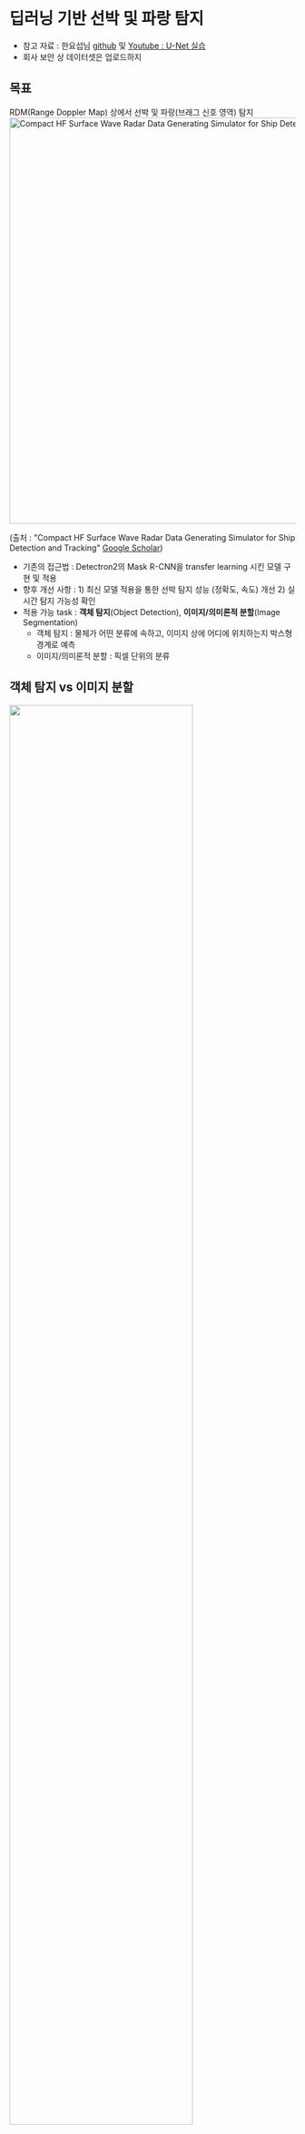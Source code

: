 # 딥러닝 기반 선박 및 파랑 탐지

- 참고 자료 : 한요섭님 [github](https://github.com/hanyoseob/youtube-cnn-002-pytorch-unet) 및 [Youtube : U-Net 실습](https://www.youtube.com/watch?v=sSxdQq9CCx0)
- 회사 보안 상 데이터셋은 업로드하지 

## 목표
RDM(Range Doppler Map) 상에서 선박 및 파랑(브래그 신호 영역) 탐지
<img width="714" alt="Compact HF Surface Wave Radar Data Generating Simulator for Ship Detection and Tracking" src="https://github.com/dddonghwa/setsystem-intern/blob/main/image/image1.png">

(출처 : "Compact HF Surface Wave Radar Data Generating Simulator for Ship Detection and Tracking" [Google Scholar](https://scholar.google.com/scholar?hl=ko&as_sdt=0%2C5&q=Compact+HF+Surface+Wave+Radar+Data+Generating+Simulator+for+Ship+Detection+and+Tracking&btnG=))
- 기존의 접근법 : Detectron2의 Mask R-CNN을 transfer learning 시킨 모델 구현 및 적용
- 향후 개선 사항 : 1) 최신 모델 적용을 통한 선박 탐지 성능 (정확도, 속도) 개선 2) 실시간 탐지 가능성 확인
- 적용 가능 task : __객체 탐지__(Object Detection), __이미지/의미론적 분할__(Image Segmentation)
	- 객체 탐지 : 물체가 어떤 분류에 속하고, 이미지 상에 어디에 위치하는지 박스형 경계로 예측
	- 이미지/의미론적 분할 : 픽셀 단위의 분류

## 객체 탐지 vs 이미지 분할
<img src='https://github.com/dddonghwa/setsystem-intern/blob/main/image/image2.png' width='80%'>

## 적용 가능 모델
1. 객체 탐지
<img src='https://github.com/dddonghwa/setsystem-intern/blob/main/image/image4.png'>

2. 이미지 분할
<img src='https://github.com/dddonghwa/setsystem-intern/blob/main/image/image3.png' height=150>

## Detectron2 vs DeepLabv3+ vs U-Net 비교
<img src='https://github.com/dddonghwa/setsystem-intern/blob/main/image/image5.png' width='80%'>

## DeepLabv3+ 실패 원인
- Detectron2에서 구현 가능할 것으로 예상했지만 Detectron2의 메인 수행 모델이 아니고 서브 프로젝트에서 개발하고 있는 모델이라서 사용자화시켜서 구현하기엔 정보의 한계가 있었음 
- tensorflow 공식 github에 나온 deeplabv3+ 소스코드 : tensorflow 버전 1.X를 기반으로 하기 때문에 현재의 버전 2.X과 충돌


## Detectron2 vs U-Net 결과 비교
<img src='https://github.com/dddonghwa/setsystem-intern/blob/main/image/image6.png' width='80%'>


## 폴더 설명
### unet 폴더
1. datasets/ 
CSQ 데이터셋 포함한 폴더
- train : 훈련 데이터 (100개 * json,png 2개씩 = 200개)
- val : 검증 데이터 (5개*2 = 10개) 
- test : 테스트 데이터, eval.py 실행 시 해당 폴더 안의 데이터를 사용
- example : 한요섭님의 U-Net 실습에 필요한 샘플 데이터 (세포 이미지)

2. labelme/
CSQ 데이터셋 전처리를 위한 폴더
전처리 결과로 얻어낸 results/input 및 label 데이터들을 ../datasets/train,test,val 폴더에 직접 옮겨준다.
- data/ : json, png 형식의 CSQ 파일
- json2npy.py : 기존에 json, png 파일로 있던 데이터를 npy파일로 바꿔주는 코드, 결과는 results 폴더에 생성된다.
- results/ : 결과 폴더
	- input/ : 입력 이미지 gray-scale로 변환한 뒤 npy 파일로 저장한 데이터
	- label/ : 라벨링된 json 파일을 픽셀 단위로 레이블링한 후 npy 파일로 저장한 데이터
	- visual/ : 시각화 자료
	- class_names.txt : json 파일에 레이블링된 클래스 종류 및 할당 숫자
- labelme2voc.py : json2npy.py의 원본 (출처 : [github](https://github.com/wkentaro/labelme/tree/main/examples/instance_segmentation/labelme2voc.py))
- labels.txt : json 파일에 레이블링된 클래스 이름, 직접 수정 필요


3. checkpoint/
50 epoch마다 학습한 모델 저장하는 폴더
이 폴더 안에 있는 모델을 load해서 test를 수행한다.

4. log/
학습하면서 생성된 로그를 저장하는 폴더

5. results/
eval.py를 실행하면 학습한 모델이 test 데이터셋에 대하여 에측한 결과를 저장하는 폴더
- numpy/, png/ : 예측 결과가 각각 .npy, .png 형식으로 저장된다.
- combined.png, Detectron2.png, U-Net.png : 입력 이미지와 레이블(정답지), 예측 결과를 시각화한 플롯, miou.py를 수행하면 생성된다.

6. test-rgb/
combined.png, Detectron2.png, U-Net.png을 생성하기 위해서 모델의 test 이미지(.png)만 저장한 폴더

7. 나머지 파일
- util.py : train.py에 사용되는 함수/모듈을 정의하는 코드 (수정X)
- train.py : 모델 훈련하는 코드
- run_unet.ipynb : colab에서 tensorboard로 훈련 확인하기 위한 주피터 노트북
- model.py : 모델 정의한 코드
- miou.py : Detectron2 와 U-Net의 mIoU 결과 비교하기 위한 코드, 계산된 mIoU를 출력하고 results/ 폴더에 플롯을 생성한다.
- eval.py : 훈련한 모델을 test 데이터셋에 적용시켜 예측 결과를 산출해내는 코드
- display_results.py : 입력 이미지와 레이블, 예측 결과를 임의의 한 샘플만 골라서 플롯으로 그려주는 코드
- dataset.py 훈련을 위한 데이터로더(dataloader), 트랜스폼(transform) 정의하는 코드
- data_read.py :  U-Net 실습 중 tiff로 되어있던 이미지를 전처리하는 코드

### detectron2 폴더 
(사용한 내용만)
* 폴더 위치 : /home/set-spica/Desktop/test_jh/jihye

1. HFradar Segmentation /
- old_sample : 2018.10.16 HFradar 관측 자료인 CSQ 데이터
	- train : 훈련 데이터 105개*png,json 2개씩 = 210개
	- test : 테스트 데이터 5개*2 = 10개
- new_sample(사용x) : 2019.10.01 HFradar 관측 자료인 CSQ 데이터
	- train : 훈련 데이터 133개*png,json 2개씩 = 266개
	- test : 테스트 데이터 22개*2 = 44개
	
2. output /
모델 학습 결과 저장

3. npy/
U-Net 수행 결과와 비교하기 위해 json2npy.py 실행시키면 해당 폴더에 테스트 이미지(png), 레이블, 예측 결과가 npy 파일로 저장된다.

4. 나머지 파일들
- HFR_prediction.py : 학습한 모델을 테스트 데이터에 적용하여 예측 결과를 시각화하는 코드 (시각화만 하고 예측 결과 출력은 안해줌)
- json2npy.py : 테스트 데이터 레이블과 Detectron2 모델로 예측한 결과를 npy로 저장시키는 코드
- labels.txt : 모델 입럭 데이터에 레이블링된 클래스 종류, 직접 수정해주어야 함
- train_code.py : Detectron2에서 미리 학습시킨 mask_rcnn_R_50_FPN_3x.yaml 파일을 불러들어 CSQ 데이터를 추가로 학습시키고 모델 저장

### ppt 폴더
발표 자료
- 1차 발표 : 과제 정의, 객체 탐지(Object Detection) 및 의미론적 분할(Semantic Segmentation) 모델 개요, 객체 탐지 vs 의미론적 분할 비교
- 2차 발표 : Detectron2 vs DeepLabv3+ vs U-Net 비교
- 최종 발표 : Deeplabv3+ 구현 실패 원인 분석, U-Net 구현 과정 및 결과, Dectectron2(Mask R-CNN) 구현 과정 및 결과
